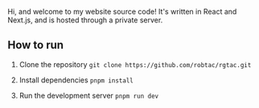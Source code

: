 Hi, and welcome to my website source code! It's written in React and Next.js, and is hosted through a private server.

## How to run
1. Clone the repository
`git clone https://github.com/robtac/rgtac.git`

2. Install dependencies
`pnpm install`

3. Run the development server
`pnpm run dev`
